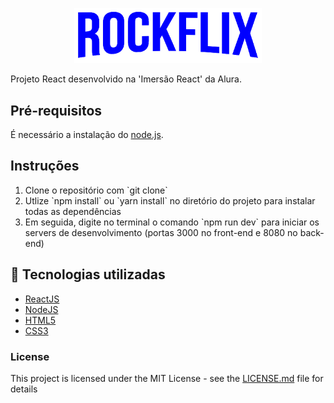 <p align="center">
    <img src="src/assets/img/Logo.png" width="300px"/>
  </p>
  
  Projeto React desenvolvido na 'Imersão React' da Alura.
  
  ## Pré-requisitos

  É necessário a instalação do [node.js](nodejs.org).

  ## Instruções
  <ol>
    <li>Clone o repositório com `git clone`</li>
    <li>Utlize `npm install` ou `yarn install` no diretório do projeto para instalar todas as dependências</li>
    <li>Em seguida, digite no terminal o comando `npm run dev` para iniciar os servers de desenvolvimento (portas 3000 no front-end e 8080 no back-end)</li>
  </ol>
  
  ## :rocket: Tecnologias utilizadas

  * [ReactJS](https://reactjs.org/docs/getting-started.html)
  * [NodeJS](http://www.nodejs.org/en/docs)
  * [HTML5](https://developer.mozilla.org/en-US/docs/Web/Guide/HTML/HTML5)
  * [CSS3](https://developer.mozilla.org/en-US/docs/Web/CSS)

  ### License

  This project is licensed under the MIT License - see the [LICENSE.md](LICENSE.md) file for details

